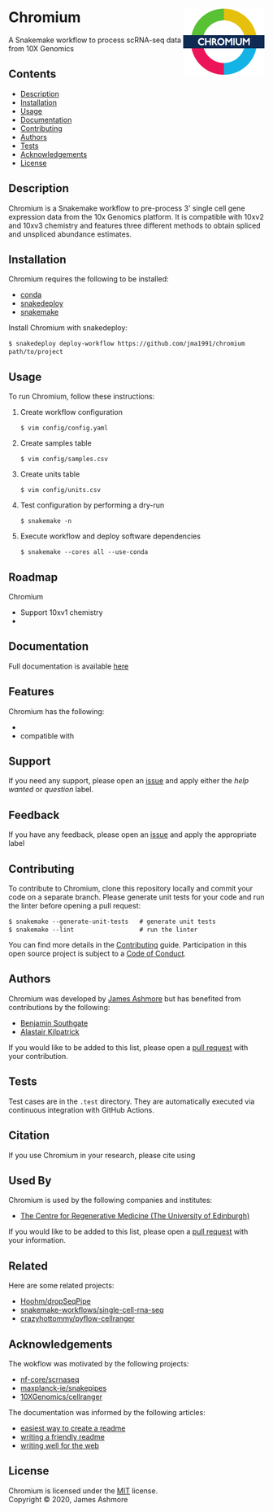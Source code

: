 # Chromium <img align="right" width="160" src="images/roundel.png">

A Snakemake workflow to process scRNA-seq data from 10X Genomics

## Contents

* [Description](#overview)
* [Installation](#installation)
* [Usage](#usage)
* [Documentation](#documentation)
* [Contributing](#contributing)
* [Authors](#authors)
* [Tests](#tests)
* [Acknowledgements](#acknowledgements)
* [License](#license)

## Description

Chromium is a Snakemake workflow to pre-process 3' single cell gene expression data from the 10x Genomics platform. It is compatible with 10xv2 and 10xv3 chemistry and features three different methods to obtain spliced and unspliced abundance estimates.


## Installation

Chromium requires the following to be installed:

- [conda](https://docs.conda.io/en/latest/index.html)
- [snakedeploy](https://snakedeploy.readthedocs.io/en/latest/)
- [snakemake](https://snakemake.readthedocs.io/en/stable/index.html)

Install Chromium with snakedeploy:

   ```console
   $ snakedeploy deploy-workflow https://github.com/jma1991/chromium path/to/project
   ```

## Usage

To run Chromium, follow these instructions:

1. Create workflow configuration

   ```console
   $ vim config/config.yaml
   ```

2. Create samples table

   ```console
   $ vim config/samples.csv
   ```

3. Create units table

   ```console
   $ vim config/units.csv
   ```

4. Test configuration by performing a dry-run

   ```console
   $ snakemake -n
   ```

5. Execute workflow and deploy software dependencies

    ```console
    $ snakemake --cores all --use-conda
    ```


## Roadmap

Chromium 

- Support 10xv1 chemistry
- 



## Documentation

Full documentation is available [here](workflow/documentation.md)


## Features

Chromium has the following:

- 
- compatible with



## Support

If you need any support, please open an [issue](https://github.com/jma1991/scrnaseq/issues) and apply either the *help wanted* or *question* label.

## Feedback

If you have any feedback, please open an [issue](https://github.com/jma1991/scrnaseq/issues) and apply the appropriate label

## Contributing

To contribute to Chromium, clone this repository locally and commit your code on a separate branch. Please generate unit tests for your code and run the linter before opening a pull request:

```console
$ snakemake --generate-unit-tests   # generate unit tests
$ snakemake --lint                  # run the linter
```

You can find more details in the [Contributing](CONTRIBUTING.md) guide. Participation in this open source project is subject to a [Code of Conduct](CODE_OF_CONDUCT.md).

## Authors

Chromium was developed by [James Ashmore](https://www.github.com/jma1991) but has benefited from contributions by the following:

- [Benjamin Southgate](#)
- [Alastair Kilpatrick](#)

If you would like to be added to this list, please open a [pull request](https://github.com/jma1991/scrnaseq/pulls) with your contribution.

## Tests

Test cases are in the `.test` directory. They are automatically executed via  
continuous integration with GitHub Actions.

## Citation

If you use Chromium in your research, please cite using

## Used By

Chromium is used by the following companies and institutes:

- [The Centre for Regenerative Medicine (The University of Edinburgh)](https://www.ed.ac.uk/regenerative-medicine)

If you would like to be added to this list, please open a [pull request](https://github.com/jma1991/scrnaseq/pulls) with your information.

## Related

Here are some related projects:

- [Hoohm/dropSeqPipe](https://github.com/Hoohm/dropSeqPipe)
- [snakemake-workflows/single-cell-rna-seq](https://github.com/snakemake-workflows/single-cell-rna-seq)
- [crazyhottommy/pyflow-cellranger](https://github.com/crazyhottommy/pyflow-cellranger)

## Acknowledgements

The wokflow was motivated by the following projects:

- [nf-core/scrnaseq](https://github.com/nf-core/scrnaseq)
- [maxplanck-ie/snakepipes](https://github.com/maxplanck-ie/snakepipes)
- [10XGenomics/cellranger](https://github.com/10XGenomics/cellranger)

The documentation was informed by the following articles:

- [easiest way to create a readme](https://readme.so)
- [writing a friendly readme](https://rowanmanning.com/posts/writing-a-friendly-readme/)
- [writing well for the web](https://www.gov.uk/guidance/content-design/writing-for-gov-uk)

## License

Chromium is licensed under the [MIT](LICENSE.md) license.  
Copyright &copy; 2020, James Ashmore
